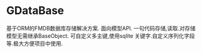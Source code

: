 # GDataBase
基于ORM的FMDB数据库存储解决方案. 面向模型API. 一句代码存储,读取.对存储模型无需继承BaseObject. 可自定义多主键,使用sqlite 关键字.自定义序列化字段等.极大方便项目中使用.
